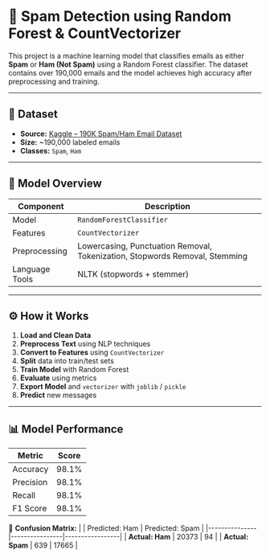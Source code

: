 # 📩 Spam Detection using Random Forest & CountVectorizer

This project is a machine learning model that classifies emails as either **Spam** or **Ham (Not Spam)** using a Random Forest classifier. The dataset contains over 190,000 emails and the model achieves high accuracy after preprocessing and training.

---

## 📁 Dataset

- **Source:** [Kaggle – 190K Spam/Ham Email Dataset](https://www.kaggle.com/datasets/meruvulikith/190k-spam-ham-email-dataset-for-classification/data)
- **Size:** ~190,000 labeled emails
- **Classes:** `Spam`, `Ham`

---

## 🧠 Model Overview

| Component          | Description                            |
|-------------------|----------------------------------------|
| Model             | `RandomForestClassifier`               |
| Features          | `CountVectorizer`                      |
| Preprocessing     | Lowercasing, Punctuation Removal, Tokenization, Stopwords Removal, Stemming |
| Language Tools    | NLTK (stopwords + stemmer)             |

---

## ⚙️ How it Works

1. **Load and Clean Data**
2. **Preprocess Text** using NLP techniques
3. **Convert to Features** using `CountVectorizer`
4. **Split** data into train/test sets
5. **Train Model** with Random Forest
6. **Evaluate** using metrics
7. **Export Model** and `vectorizer` with `joblib` / `pickle`
8. **Predict** new messages

---

## 📊 Model Performance

| Metric     | Score     |
|------------|-----------|
| Accuracy   | 98.1%     |
| Precision  | 98.1%     |
| Recall     | 98.1%     |
| F1 Score   | 98.1%     |

📌 **Confusion Matrix:**
|               | Predicted: Ham | Predicted: Spam |
|---------------|----------------|-----------------|
| **Actual: Ham**   | 20373             | 94              |
| **Actual: Spam**  | 639               | 17665           |
